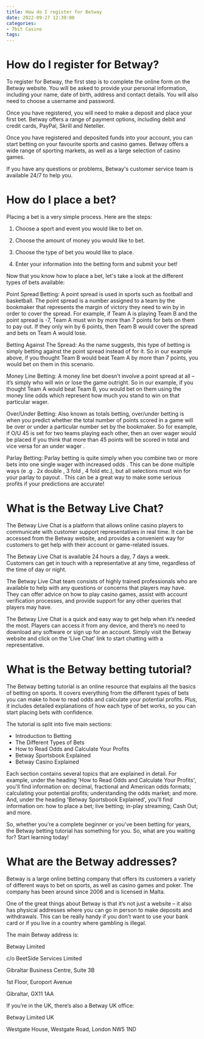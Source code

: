 ```yaml
---
title: How do I register for Betway
date: 2022-09-27 12:39:00
categories:
- 7bit Casino
tags:
---
```



#  How do I register for Betway?

To register for Betway, the first step is to complete the online form on the Betway website. You will be asked to provide your personal information, including your name, date of birth, address and contact details. You will also need to choose a username and password.

Once you have registered, you will need to make a deposit and place your first bet. Betway offers a range of payment options, including debit and credit cards, PayPal, Skrill and Neteller.

Once you have registered and deposited funds into your account, you can start betting on your favourite sports and casino games. Betway offers a wide range of sporting markets, as well as a large selection of casino games.

If you have any questions or problems, Betway's customer service team is available 24/7 to help you.

#  How do I place a bet?

Placing a bet is a very simple process. Here are the steps:

1. Choose a sport and event you would like to bet on.

2. Choose the amount of money you would like to bet.

3. Choose the type of bet you would like to place.

4. Enter your information into the betting form and submit your bet!

Now that you know how to place a bet, let's take a look at the different types of bets available: 

  Point Spread Betting: A point spread is used in sports such as football and basketball. The point spread is a number assigned to a team by the bookmaker that represents the margin of victory they need to win by in order to cover the spread. For example, if Team A is playing Team B and the point spread is -7, Team A must win by more than 7 points for bets on them to pay out. If they only win by 6 points, then Team B would cover the spread and bets on Team A would lose.

 
Betting Against The Spread: As the name suggests, this type of betting is simply betting against the point spread instead of for it. So in our example above, if you thought Team B would beat Team A by more than 7 points, you would bet on them in this scenario. 

  Money Line Betting: A money line bet doesn’t involve a point spread at all – it’s simply who will win or lose the game outright. So in our example, if you thought Team A would beat Team B, you would bet on them using the money line odds which represent how much you stand to win on that particular wager. 

  Over/Under Betting: Also known as totals betting, over/under betting is when you predict whether the total number of points scored in a game will be over or under a particular number set by the bookmaker. So for example, if O/U 45 is set for two teams playing each other, then an over wager would be placed if you think that more than 45 points will be scored in total and vice versa for an under wager . 

  Parlay Betting: Parlay betting is quite simply when you combine two or more bets into one single wager with increased odds . This can be done multiple ways (e .g . 2x double , 3 fold , 4 fold etc.), but all selections must win for your parlay to payout . This can be a great way to make some serious profits if your predictions are accurate!

#  What is the Betway Live Chat?

The Betway Live Chat is a platform that allows online casino players to communicate with customer support representatives in real time. It can be accessed from the Betway website, and provides a convenient way for customers to get help with their account or game-related issues.

The Betway Live Chat is available 24 hours a day, 7 days a week. Customers can get in touch with a representative at any time, regardless of the time of day or night.

The Betway Live Chat team consists of highly trained professionals who are available to help with any questions or concerns that players may have. They can offer advice on how to play casino games, assist with account verification processes, and provide support for any other queries that players may have.

The Betway Live Chat is a quick and easy way to get help when it’s needed the most. Players can access it from any device, and there’s no need to download any software or sign up for an account. Simply visit the Betway website and click on the ‘Live Chat’ link to start chatting with a representative.

#  What is the Betway betting tutorial?

The Betway betting tutorial is an online resource that explains all the basics of betting on sports. It covers everything from the different types of bets you can make to how to read odds and calculate your potential profits. Plus, it includes detailed explanations of how each type of bet works, so you can start placing bets with confidence.

The tutorial is split into five main sections:

- Introduction to Betting
- The Different Types of Bets
- How to Read Odds and Calculate Your Profits
- Betway Sportsbook Explained
- Betway Casino Explained

Each section contains several topics that are explained in detail. For example, under the heading 'How to Read Odds and Calculate Your Profits', you'll find information on: decimal, fractional and American odds formats; calculating your potential profits; understanding the odds market; and more. And, under the heading 'Betway Sportsbook Explained', you'll find information on: how to place a bet; live betting; in-play streaming; Cash Out; and more.

So, whether you're a complete beginner or you've been betting for years, the Betway betting tutorial has something for you. So, what are you waiting for? Start learning today!

#  What are the Betway addresses?

Betway is a large online betting company that offers its customers a variety of different ways to bet on sports, as well as casino games and poker. The company has been around since 2006 and is licensed in Malta.

One of the great things about Betway is that it’s not just a website – it also has physical addresses where you can go in person to make deposits and withdrawals. This can be really handy if you don’t want to use your bank card or if you live in a country where gambling is illegal.

The main Betway address is:

Betway Limited

c/o BeetSide Services Limited

Gibraltar Business Centre, Suite 3B

1st Floor, Europort Avenue

Gibraltar, GX11 1AA

If you’re in the UK, there’s also a Betway UK office:

Betway Limited UK

Westgate House, Westgate Road, London NW5 1ND
